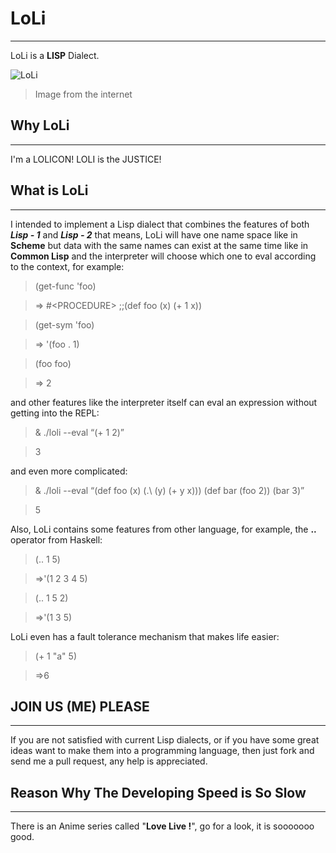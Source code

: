 LoLi
=
---
LoLi is a **LISP** Dialect.

![LoLi](http://img1.ak.crunchyroll.com/i/spire1/b385695d7d32a54d7672bda638d49a351225770690_full.jpg)
> Image from the internet

Why LoLi
-
---
I'm a LOLICON! LOLI is the JUSTICE!

What is LoLi
-
---
I intended to implement a Lisp dialect that combines the features of both ***Lisp - 1*** and ***Lisp - 2*** that means, LoLi will have one name space like in **Scheme** but data with the same names can exist at the same time like in **Common Lisp** and the interpreter will choose which one to eval according to the context, for example:

>(get-func 'foo)

>=> #\<PROCEDURE\> ;;(def foo (x) (+ 1 x))

>(get-sym 'foo)

>=> '(foo . 1)

>(foo foo)

>=> 2

and other features like the interpreter itself can eval an expression without getting into the REPL:

>& ./loli --eval “(+ 1 2)”

>3

and even more complicated:

>& ./loli --eval “(def foo (x) (.\ (y) (+ y x))) (def bar (foo 2)) (bar  3)”

>5

Also, LoLi contains some features from other language, for example, the **..** operator from Haskell:

>(.. 1 5)

>=>'(1 2 3 4 5)

>(.. 1 5 2)

>=>'(1 3 5)

LoLi even has a fault tolerance mechanism that makes life easier:

>(+ 1 "a" 5)

>=>6

JOIN US (ME) PLEASE
-
---
If you are not satisfied with current Lisp dialects, or if you have some great ideas want to make them into a programming language, then just fork and send me a pull request, any help is appreciated.

Reason Why The Developing Speed is So Slow
-
---
There is an Anime series called "**Love Live !**", go for a look, it is sooooooo good.
